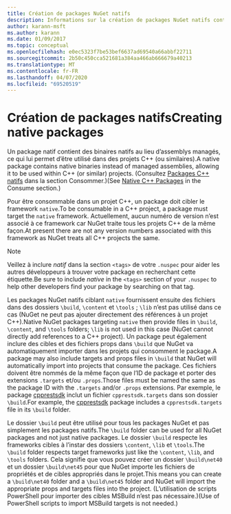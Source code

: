 ```yaml
---
title: Création de packages NuGet natifs
description: Informations sur la création de packages NuGet natifs contenant du code C++ au lieu de code managé, à utiliser dans des projets C++.
author: karann-msft
ms.author: karann
ms.date: 01/09/2017
ms.topic: conceptual
ms.openlocfilehash: e0ec5323f7be53bef6637ad69540a66abbf22711
ms.sourcegitcommit: 2b50c450cca521681a384aa466ab666679a40213
ms.translationtype: MT
ms.contentlocale: fr-FR
ms.lasthandoff: 04/07/2020
ms.locfileid: "69520519"
---
```

# <a name="creating-native-packages"></a><span data-ttu-id="98684-103">Création de packages natifs</span><span class="sxs-lookup"><span data-stu-id="98684-103">Creating native packages</span></span>

<span data-ttu-id="98684-104">Un package natif contient des binaires natifs au lieu d’assemblys managés, ce qui lui permet d’être utilisé dans des projets C++ (ou similaires).</span><span class="sxs-lookup"><span data-stu-id="98684-104">A native package contains native binaries instead of managed assemblies, allowing it to be used within C++ (or similar) projects.</span></span> <span data-ttu-id="98684-105">(Consultez [Packages C++ natifs](../consume-packages/finding-and-choosing-packages.md#native-c-packages) dans la section Consommer.)</span><span class="sxs-lookup"><span data-stu-id="98684-105">(See [Native C++ Packages](../consume-packages/finding-and-choosing-packages.md#native-c-packages) in the Consume section.)</span></span>

<span data-ttu-id="98684-106">Pour être consommable dans un projet C++, un package doit cibler le framework `native`.</span><span class="sxs-lookup"><span data-stu-id="98684-106">To be consumable in a C++ project, a package must target the `native` framework.</span></span> <span data-ttu-id="98684-107">Actuellement, aucun numéro de version n’est associé à ce framework car NuGet traite tous les projets C++ de la même façon.</span><span class="sxs-lookup"><span data-stu-id="98684-107">At present there are not any version numbers associated with this framework as NuGet treats all C++ projects the same.</span></span>

> [!Note]
> <span data-ttu-id="98684-108">Veillez à inclure *natif* dans la section `<tags>` de votre `.nuspec` pour aider les autres développeurs à trouver votre package en recherchant cette étiquette.</span><span class="sxs-lookup"><span data-stu-id="98684-108">Be sure to include *native* in the `<tags>` section of your `.nuspec` to help other developers find your package by searching on that tag.</span></span>

<span data-ttu-id="98684-109">Les packages NuGet natifs ciblant `native` fournissent ensuite des fichiers dans des dossiers `\build`, `\content` et `\tools` ; `\lib` n’est pas utilisé dans ce cas (NuGet ne peut pas ajouter directement des références à un projet C++).</span><span class="sxs-lookup"><span data-stu-id="98684-109">Native NuGet packages targeting `native` then provide files in `\build`, `\content`, and `\tools` folders; `\lib` is not used in this case (NuGet cannot directly add references to a C++ project).</span></span> <span data-ttu-id="98684-110">Un package peut également inclure des cibles et des fichiers props dans `\build` que NuGet va automatiquement importer dans les projets qui consomment le package.</span><span class="sxs-lookup"><span data-stu-id="98684-110">A package may also include targets and props files in `\build` that NuGet will automatically import into projects that consume the package.</span></span> <span data-ttu-id="98684-111">Ces fichiers doivent être nommés de la même façon que l’ID de package et porter des extensions `.targets` et/ou `.props`.</span><span class="sxs-lookup"><span data-stu-id="98684-111">Those files must be named the same as the package ID with the `.targets` and/or `.props` extensions.</span></span> <span data-ttu-id="98684-112">Par exemple, le package [cpprestsdk](https://nuget.org/packages/cpprestsdk/) inclut un fichier `cpprestsdk.targets` dans son dossier `\build`.</span><span class="sxs-lookup"><span data-stu-id="98684-112">For example, the [cpprestsdk](https://nuget.org/packages/cpprestsdk/) package includes a `cpprestsdk.targets` file in its `\build` folder.</span></span>

<span data-ttu-id="98684-113">Le dossier `\build` peut être utilisé pour tous les packages NuGet et pas simplement les packages natifs.</span><span class="sxs-lookup"><span data-stu-id="98684-113">The `\build` folder can be used for all NuGet packages and not just native packages.</span></span> <span data-ttu-id="98684-114">Le dossier `\build` respecte les frameworks cibles à l’instar des dossiers `\content`, `\lib` et `\tools`.</span><span class="sxs-lookup"><span data-stu-id="98684-114">The `\build` folder respects target frameworks just like the `\content`, `\lib`, and `\tools` folders.</span></span> <span data-ttu-id="98684-115">Cela signifie que vous pouvez créer un dossier `\build\net40` et un dossier `\build\net45` pour que NuGet importe les fichiers de propriétés et de cibles appropriés dans le projet.</span><span class="sxs-lookup"><span data-stu-id="98684-115">This means you can create a `\build\net40` folder and a `\build\net45` folder and NuGet will import the appropriate props and targets files into the project.</span></span> <span data-ttu-id="98684-116">(L’utilisation de scripts PowerShell pour importer des cibles MSBuild n’est pas nécessaire.)</span><span class="sxs-lookup"><span data-stu-id="98684-116">(Use of PowerShell scripts to import MSBuild targets is not needed.)</span></span>
